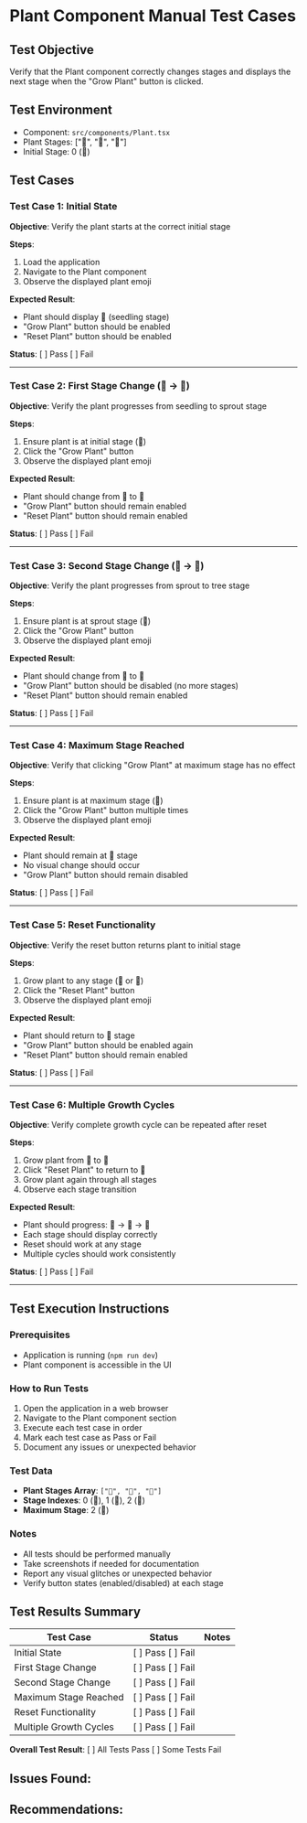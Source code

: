 # Plant Component Manual Test Cases

## Test Objective
Verify that the Plant component correctly changes stages and displays the next stage when the "Grow Plant" button is clicked.

## Test Environment
- Component: `src/components/Plant.tsx`
- Plant Stages: ["🌱", "🌿", "🌳"]
- Initial Stage: 0 (🌱)

## Test Cases

### Test Case 1: Initial State
**Objective**: Verify the plant starts at the correct initial stage

**Steps**:
1. Load the application
2. Navigate to the Plant component
3. Observe the displayed plant emoji

**Expected Result**: 
- Plant should display 🌱 (seedling stage)
- "Grow Plant" button should be enabled
- "Reset Plant" button should be enabled

**Status**: [ ] Pass [ ] Fail

---

### Test Case 2: First Stage Change (🌱 → 🌿)
**Objective**: Verify the plant progresses from seedling to sprout stage

**Steps**:
1. Ensure plant is at initial stage (🌱)
2. Click the "Grow Plant" button
3. Observe the displayed plant emoji

**Expected Result**:
- Plant should change from 🌱 to 🌿
- "Grow Plant" button should remain enabled
- "Reset Plant" button should remain enabled

**Status**: [ ] Pass [ ] Fail

---

### Test Case 3: Second Stage Change (🌿 → 🌳)
**Objective**: Verify the plant progresses from sprout to tree stage

**Steps**:
1. Ensure plant is at sprout stage (🌿)
2. Click the "Grow Plant" button
3. Observe the displayed plant emoji

**Expected Result**:
- Plant should change from 🌿 to 🌳
- "Grow Plant" button should be disabled (no more stages)
- "Reset Plant" button should remain enabled

**Status**: [ ] Pass [ ] Fail

---

### Test Case 4: Maximum Stage Reached
**Objective**: Verify that clicking "Grow Plant" at maximum stage has no effect

**Steps**:
1. Ensure plant is at maximum stage (🌳)
2. Click the "Grow Plant" button multiple times
3. Observe the displayed plant emoji

**Expected Result**:
- Plant should remain at 🌳 stage
- No visual change should occur
- "Grow Plant" button should remain disabled

**Status**: [ ] Pass [ ] Fail

---

### Test Case 5: Reset Functionality
**Objective**: Verify the reset button returns plant to initial stage

**Steps**:
1. Grow plant to any stage (🌿 or 🌳)
2. Click the "Reset Plant" button
3. Observe the displayed plant emoji

**Expected Result**:
- Plant should return to 🌱 stage
- "Grow Plant" button should be enabled again
- "Reset Plant" button should remain enabled

**Status**: [ ] Pass [ ] Fail

---

### Test Case 6: Multiple Growth Cycles
**Objective**: Verify complete growth cycle can be repeated after reset

**Steps**:
1. Grow plant from 🌱 to 🌳
2. Click "Reset Plant" to return to 🌱
3. Grow plant again through all stages
4. Observe each stage transition

**Expected Result**:
- Plant should progress: 🌱 → 🌿 → 🌳
- Each stage should display correctly
- Reset should work at any stage
- Multiple cycles should work consistently

**Status**: [ ] Pass [ ] Fail

---

## Test Execution Instructions

### Prerequisites
- Application is running (`npm run dev`)
- Plant component is accessible in the UI

### How to Run Tests
1. Open the application in a web browser
2. Navigate to the Plant component section
3. Execute each test case in order
4. Mark each test case as Pass or Fail
5. Document any issues or unexpected behavior

### Test Data
- **Plant Stages Array**: `["🌱", "🌿", "🌳"]`
- **Stage Indexes**: 0 (🌱), 1 (🌿), 2 (🌳)
- **Maximum Stage**: 2 (🌳)

### Notes
- All tests should be performed manually
- Take screenshots if needed for documentation
- Report any visual glitches or unexpected behavior
- Verify button states (enabled/disabled) at each stage

## Test Results Summary

| Test Case | Status | Notes |
|-----------|--------|-------|
| Initial State | [ ] Pass [ ] Fail | |
| First Stage Change | [ ] Pass [ ] Fail | |
| Second Stage Change | [ ] Pass [ ] Fail | |
| Maximum Stage Reached | [ ] Pass [ ] Fail | |
| Reset Functionality | [ ] Pass [ ] Fail | |
| Multiple Growth Cycles | [ ] Pass [ ] Fail | |

**Overall Test Result**: [ ] All Tests Pass [ ] Some Tests Fail

**Issues Found**: 
- 

**Recommendations**:
- 